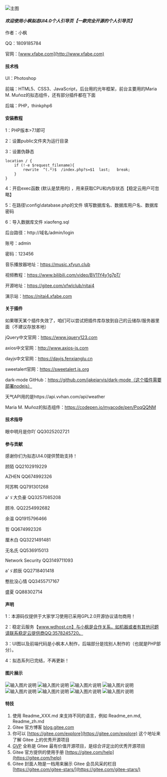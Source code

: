 ![主图](https://images.gitee.com/uploads/images/2022/0620/142727_a74322db_8353399.png "Mimic UI4.0主图.png")
####  _欢迎使用小枫拟态UI4.0个人引导页【一款完全开源的个人引导页】_ 

作者：小枫

QQ：1809185784

官网：[www.xfabe.com](http://www.xfabe.com)

#### 技术栈
UI：Photoshop

前端：HTML5、CSS3、JavaScript，后台用的光年框架，前台主要用的Maria M. Muñoz的拟态组件，还有部分插件都在下面

后端：PHP，thinkphp6

#### 安装教程

1：PHP版本>7.1即可

2：设置public文件夹为运行目录

3：设置伪静态
```
location / {
	if (!-e $request_filename){
		rewrite  ^(.*)$  /index.php?s=$1  last;   break;
	}
}
```
4：开启exec函数 (默认是禁用的) ，用来获取CPU和内存状态【稳定云用户可忽略】

5：在路径\config\database.php的文件 填写数据库名、数据库用户名、数据库密码

6：导入数据库文件 xiaofeng.sql

后台路径：http://域名/admin/login

账号：admin

密码：123456

音乐播放器地址：https://music.xfyun.club


视频教程：https://www.bilibili.com/video/BV11Y4y1g7pT/

开源地址：https://gitee.com/xfwlclub/nitai4

演示站：https://nitai4.xfabe.com

#### 关于插件

如果哪天某个插件失效了，咱们可以尝试把插件库存放到自己的云储存/服务器里面（不建议存放本地）

jQuery中文官网：https://www.jquery123.com

axios中文官网：http://www.axios-js.com

dayjs中文官网：https://dayjs.fenxianglu.cn

sweetalert官网：https://sweetalert.js.org

dark-mode GitHub：https://github.com/jakejarvis/dark-mode（这个插件需要部署nodejs）

天气API用的是https://api.vvhan.com/api/weather

Maria M. Muñoz的拟态组件：https://codepen.io/myacode/pen/PoqQQNM

#### 技术指导

眼中明月是你吖           QQ3025202721

#### 参与贡献

感谢你们为拟态UI4.0提供赞助支持！

顾陌	   		QQ2102919229

AZHEN        		QQ674992326

阿苏鸭         		QQ791301268

a'ゞ大负豪   		QQ3257085208

顾冷.	   		QQ2254992682

余温	   		QQ1915796466

哲	  		QQ674992326

厘木白	   		QQ3221491481

无名氏		        QQ536915013

Network Security        QQ3149711093

a'ゞ颜辰			QQ2718401418

憨批没心情		QQ3455717167

盛夏			QQ88302714

#### 声明 

1：本源码仅提供于大家学习使用已采用GPL2.0开源协议请勿商用！

2：稳定云服务【www.wdhost.cn】与小枫是合作关系，如机器或者有其他问题请联系稳定云提供商QQ:3578245720。

3：UI图以及前端代码是小枫本人制作，后端部分是找别人制作的（也就是PHP部分）。

4：拟态系列已完结，不再更新！


#### 图片展示
![输入图片说明](https://images.gitee.com/uploads/images/2022/0620/143342_90e910cc_8353399.jpeg "拟态4首页展示1.jpg")
![输入图片说明](https://images.gitee.com/uploads/images/2022/0620/143359_1878a8cc_8353399.jpeg "拟态4首页展示2.jpg")
![输入图片说明](https://images.gitee.com/uploads/images/2022/0620/143412_bf3ec65a_8353399.jpeg "拟态4首页展示3.jpg")
![输入图片说明](https://images.gitee.com/uploads/images/2022/0620/143432_a4eeea03_8353399.jpeg "拟态4首页展示4.jpg")
![输入图片说明](https://images.gitee.com/uploads/images/2022/0620/143443_4817c473_8353399.jpeg "拟态4友链展示.jpg")
![输入图片说明](https://images.gitee.com/uploads/images/2022/0620/143505_d28ed612_8353399.jpeg "登陆.jpg")
![输入图片说明](https://images.gitee.com/uploads/images/2022/0620/143259_fb90ccc1_8353399.jpeg "拟态4后台展示1.jpg")
![输入图片说明](https://images.gitee.com/uploads/images/2022/0620/143456_fb8ddfa3_8353399.jpeg "拟态4后台展示2.jpg")

#### 特技

1.  使用 Readme\_XXX.md 来支持不同的语言，例如 Readme\_en.md, Readme\_zh.md
2.  Gitee 官方博客 [blog.gitee.com](https://blog.gitee.com)
3.  你可以 [https://gitee.com/explore](https://gitee.com/explore) 这个地址来了解 Gitee 上的优秀开源项目
4.  [GVP](https://gitee.com/gvp) 全称是 Gitee 最有价值开源项目，是综合评定出的优秀开源项目
5.  Gitee 官方提供的使用手册 [https://gitee.com/help](https://gitee.com/help)
6.  Gitee 封面人物是一档用来展示 Gitee 会员风采的栏目 [https://gitee.com/gitee-stars/](https://gitee.com/gitee-stars/)
